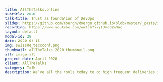 ```yaml
---
title: AllTheTalks.online
subtitle: 2020
talk-title: Trust as foundation of DevOps
slides: https://github.com/doergn/doergn.github.io/blob/master/_posts/slides/TrustAsFoundationOfDevOps_AllTheTalks.pdf
recording: https://www.youtube.com/watch?v=y13mc02mNac
layout: default
modal-id: 28
date: 2020-04-15
img: swissRe_teccconf.png
thumbnail: allTheTalks_2020_thumbnail.png
alt: image-alt
project-date: April 2020
client: AllTheTalks
category: Talk
description: We’ve all the tools today to do high frequent deliveries in high quality. Yet many team struggle with getting into fast feedback loops with their customers, as their culture is not fast and responsive enough. Trust can help, as trust makes a team fast. We need to make trust the foundation of DevOps. DevOps requires a cultural change. But how can a DevOps transformation work (esp. in large enterprises)? Observing many teams at several occasions, Dirk noticed that trust can be seen as the foundation of DevOps. Giving examples and concrete actions, this talk shows you how to foster trust in your team, so that applying DevOps becomes a success. The talk tries to explain the science behind trust, and how this knowledge can be applied to help us to understand how we can foster trust in a team
---
```

